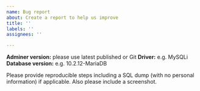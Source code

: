 ```yaml
---
name: Bug report
about: Create a report to help us improve
title: ''
labels: ''
assignees: ''

---
```


**Adminer version:** please use latest published or Git
**Driver:** e.g. MySQLi
**Database version:** e.g. 10.2.12-MariaDB

Please provide reproducible steps including a SQL dump (with no personal information) if applicable.
Also please include a screenshot.
